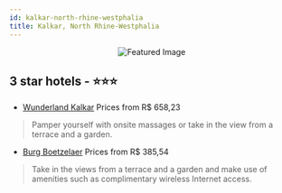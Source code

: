 ```yaml
---
id: kalkar-north-rhine-westphalia
title: Kalkar, North Rhine-Westphalia
---
```


<center><img src="https://i.travelapi.com/hotels/30000000/29870000/29863600/29863563/e0525208_z.jpg" alt="Featured Image" /></center>


##  3 star hotels - ⭐️⭐️⭐️

-    [Wunderland Kalkar](https://us.hurb.com/hotels/kalkar/wunderland-kalkar-JNP-JP01625N?cmp=18055) Prices from R$ 658,23
   > Pamper yourself with onsite massages or take in the view from a terrace and a garden.
-    [Burg Boetzelaer](https://us.hurb.com/hotels/kalkar/burg-boetzelaer-JNP-JP889664?cmp=18055) Prices from R$ 385,54
   > Take in the views from a terrace and a garden and make use of amenities such as complimentary wireless Internet access.
